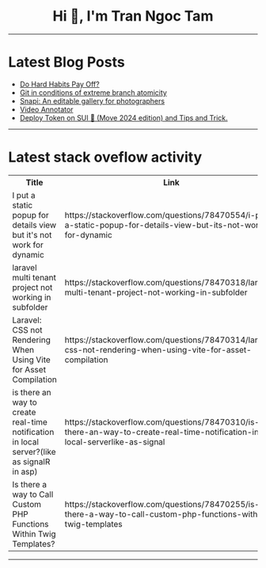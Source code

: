 <h1 align="center">Hi 👋, I'm Tran Ngoc Tam</h1>

---

# Latest Blog Posts 
<!-- BLOG-POST-LIST:START -->
- [Do Hard Habits Pay Off?](https://dev.to/devteam/do-hard-habits-pay-off-2cjh)
- [Git in conditions of extreme branch atomicity](https://dev.to/askepit/git-in-conditions-of-extreme-branch-atomicity-23mp)
- [Snapi: An editable gallery for photographers](https://dev.to/katriel/snapi-an-editable-gallery-for-photographers-2103)
- [Video Annotator](https://dev.to/cloudkungfu/video-annotator-375a)
- [Deploy Token on SUI 🚀 &lpar;Move 2024 edition&rpar; and Tips and Trick.](https://dev.to/doctornasa/deploy-token-on-sui-move-2024-edition-and-tips-and-trick-gok)
<!-- BLOG-POST-LIST:END -->

---

# Latest stack oveflow activity
<table>
  <tr><th>Title</th><th>Link</th></tr>
  <!-- STACKOVERFLOW:START --><tr><td>I put a static popup for details view but it&#39;s not work for dynamic</td><td>https://stackoverflow.com/questions/78470554/i-put-a-static-popup-for-details-view-but-its-not-work-for-dynamic</td></tr><tr><td>laravel multi tenant project not working in subfolder</td><td>https://stackoverflow.com/questions/78470318/laravel-multi-tenant-project-not-working-in-subfolder</td></tr><tr><td>Laravel: CSS not Rendering When Using Vite for Asset Compilation</td><td>https://stackoverflow.com/questions/78470314/laravel-css-not-rendering-when-using-vite-for-asset-compilation</td></tr><tr><td>is there an way to create real-time notification in local server?&lpar;like as signalR in asp&rpar;</td><td>https://stackoverflow.com/questions/78470310/is-there-an-way-to-create-real-time-notification-in-local-serverlike-as-signal</td></tr><tr><td>Is there a way to Call Custom PHP Functions Within Twig Templates?</td><td>https://stackoverflow.com/questions/78470255/is-there-a-way-to-call-custom-php-functions-within-twig-templates</td></tr><!-- STACKOVERFLOW:END -->
</table>

---


